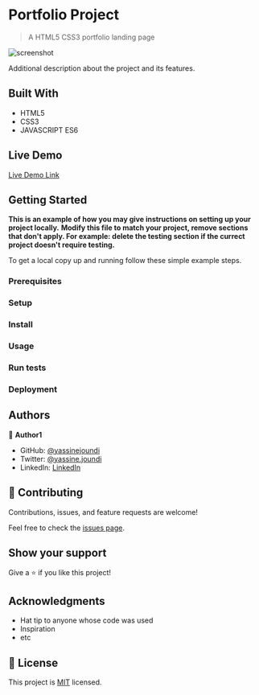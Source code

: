 # Portfolio Project

> A HTML5 CSS3 portfolio landing page

![screenshot](./app_screenshot.png)

Additional description about the project and its features.

## Built With

- HTML5
- CSS3
- JAVASCRIPT ES6

## Live Demo

[Live Demo Link](https://livedemo.com)


## Getting Started

**This is an example of how you may give instructions on setting up your project locally.**
**Modify this file to match your project, remove sections that don't apply. For example: delete the testing section if the currect project doesn't require testing.**


To get a local copy up and running follow these simple example steps.

### Prerequisites

### Setup

### Install

### Usage

### Run tests

### Deployment



## Authors

👤 **Author1**

- GitHub: [@yassinejoundi](https://github.com/yassinejoundi)
- Twitter: [@yassine.joundi](https://twitter.com/yassine.joundi)
- LinkedIn: [LinkedIn](https://linkedin.com/in/yassinejoundi)


## 🤝 Contributing

Contributions, issues, and feature requests are welcome!

Feel free to check the [issues page](../../issues/).

## Show your support

Give a ⭐️ if you like this project!

## Acknowledgments

- Hat tip to anyone whose code was used
- Inspiration
- etc

## 📝 License

This project is [MIT](./MIT.md) licensed.